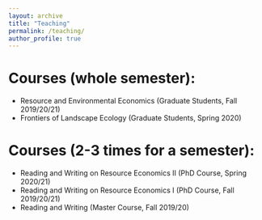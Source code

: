 ```yaml
---
layout: archive
title: "Teaching"
permalink: /teaching/
author_profile: true
---
```


Courses (whole semester):
=====
* Resource and Environmental Economics (Graduate Students, Fall 2019/20/21)
* Frontiers of Landscape Ecology (Graduate Students, Spring 2020)

Courses (2-3 times for a semester):
=====
* Reading and Writing on Resource Economics II (PhD Course, Spring 2020/21)
* Reading and Writing on Resource Economics I (PhD Course, Fall 2019/20/21)
* Reading and Writing (Master Course, Fall 2019/20)
